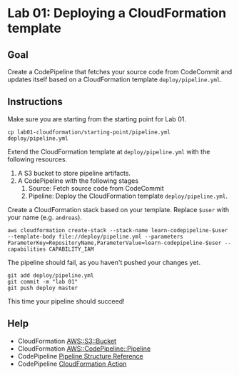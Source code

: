 # Lab 01: Deploying a CloudFormation template

## Goal

Create a CodePipeline that fetches your source code from CodeCommit and updates itself based on a CloudFormation template `deploy/pipeline.yml`.

## Instructions

Make sure you are starting from the starting point for Lab 01.

```
cp lab01-cloudformation/starting-point/pipeline.yml deploy/pipeline.yml
```

Extend the CloudFormation template at `deploy/pipeline.yml` with the following resources.

1. A S3 bucket to store pipeline artifacts.
1. A CodePipeline with the following stages
    1. Source: Fetch source code from CodeCommit
    1. Pipeline: Deploy the CloudFormation template `deploy/pipeline.yml`.

Create a CloudFormation stack based on your template. Replace `$user` with your name (e.g. `andreas`).

```
aws cloudformation create-stack --stack-name learn-codepipeline-$user --template-body file://deploy/pipeline.yml --parameters ParameterKey=RepositoryName,ParameterValue=learn-codepipeline-$user --capabilities CAPABILITY_IAM
```

The pipeline should fail, as you haven't pushed your changes yet.

```
git add deploy/pipeline.yml
git commit -m "lab 01"
git push deploy master
```

This time your pipeline should succeed!

## Help

* CloudFormation [AWS::S3::Bucket](https://docs.aws.amazon.com/AWSCloudFormation/latest/UserGuide/aws-properties-s3-bucket.html)
* CloudFormation [AWS::CodePipeline::Pipeline](https://docs.aws.amazon.com/AWSCloudFormation/latest/UserGuide/aws-resource-codepipeline-pipeline.html)
* CodePipeline [Pipeline Structure Reference](https://docs.aws.amazon.com/codepipeline/latest/userguide/reference-pipeline-structure.html)
* CodePipeline [CloudFormation Action](https://docs.aws.amazon.com/AWSCloudFormation/latest/UserGuide/continuous-delivery-codepipeline-action-reference.html)

